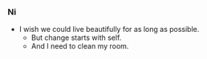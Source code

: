 ### Ni
- I wish we could live beautifully for as long as possible. 
  - But change starts with self. 
  -   And I need to clean my room.  
